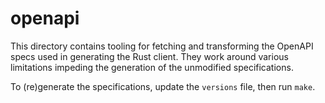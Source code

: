 openapi
=======

This directory contains tooling for fetching and transforming the OpenAPI specs
used in generating the Rust client. They work around various limitations
impeding the generation of the unmodified specifications.

To (re)generate the specifications, update the `versions` file, then run `make`.
